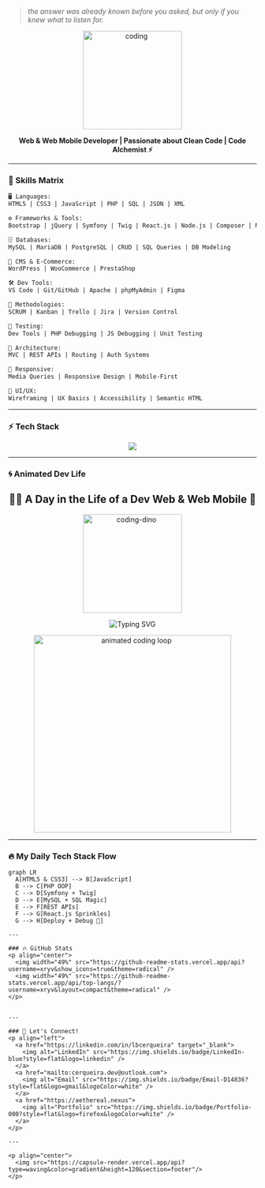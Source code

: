 > *the answer was already known before you asked, but only if you knew what to listen for.*


<p align="center">
  <img src="https://media.giphy.com/media/QssGEmpkyEOhBCb7e1/giphy.gif" width="200" alt="coding" />
</p>

<p align="center">
  <b>Web & Web Mobile Developer | Passionate about Clean Code | Code Alchemist ⚡</b>
</p>

---

### 🧠 Skills Matrix

```txt
🖥️ Languages:
HTML5 | CSS3 | JavaScript | PHP | SQL | JSON | XML

⚙️ Frameworks & Tools:
Bootstrap | jQuery | Symfony | Twig | React.js | Node.js | Composer | NPM/Yarn

🗄️ Databases:
MySQL | MariaDB | PostgreSQL | CRUD | SQL Queries | DB Modeling

🧩 CMS & E-Commerce:
WordPress | WooCommerce | PrestaShop

🛠️ Dev Tools:
VS Code | Git/GitHub | Apache | phpMyAdmin | Figma

🔄 Methodologies:
SCRUM | Kanban | Trello | Jira | Version Control

🧪 Testing:
Dev Tools | PHP Debugging | JS Debugging | Unit Testing

🧱 Architecture:
MVC | REST APIs | Routing | Auth Systems

📱 Responsive:
Media Queries | Responsive Design | Mobile-First

🎨 UI/UX:
Wireframing | UX Basics | Accessibility | Semantic HTML
```

---

### ⚡ Tech Stack
<p align="center">
  <img src="https://skillicons.dev/icons?i=html,css,js,php,symfony,react,bootstrap,nodejs,mysql,postgres,wordpress,vscode,git,github,figma&theme=light" />
</p>

---

### 🌀 Animated Dev Life
<!-- Dynamic Dev Life — Supercharged -->

<h2 align="center">👨‍💻 A Day in the Life of a Dev Web & Web Mobile 🧠</h2>

<p align="center">
  <img src="https://raw.githubusercontent.com/saadeghi/saadeghi/master/dino.gif" width="200" alt="coding-dino" />
</p>

<p align="center">
  <img src="https://readme-typing-svg.demolab.com?font=Fira+Code&weight=500&pause=1000&color=36BCF7&center=true&width=435&lines=Wake+Up+and+Code...;Eat+Sleep+Debug+Repeat;Push+Code+%F0%9F%94%A5+Drink+Coffee;Refactor%2C+Break+Things%2C+Fix+Them+Again;Dream+in+HTML+%26+JavaScript" alt="Typing SVG" />
</p>

<p align="center">
  <img src="https://github.com/ArnavK-09/ArnavK-09/blob/main/code.gif?raw=true" width="400" alt="animated coding loop" />
</p>

---

### 🔥 My Daily Tech Stack Flow

```mermaid
graph LR
  A[HTML5 & CSS3] --> B[JavaScript]
  B --> C[PHP OOP]
  C --> D[Symfony + Twig]
  D --> E[MySQL + SQL Magic]
  E --> F[REST APIs]
  F --> G[React.js Sprinkles]
  G --> H[Deploy + Debug 🔧]

---

### 🔥 GitHub Stats
<p align="center">
  <img width="49%" src="https://github-readme-stats.vercel.app/api?username=xryv&show_icons=true&theme=radical" />
  <img width="49%" src="https://github-readme-stats.vercel.app/api/top-langs/?username=xryv&layout=compact&theme=radical" />
</p>


---

### 🤝 Let's Connect!
<p align="left">
  <a href="https://linkedin.com/in/lbcerqueira" target="_blank">
    <img alt="LinkedIn" src="https://img.shields.io/badge/LinkedIn-blue?style=flat&logo=linkedin" />
  </a>
  <a href="mailto:cerqueira.dev@outlook.com">
    <img alt="Email" src="https://img.shields.io/badge/Email-D14836?style=flat&logo=gmail&logoColor=white" />
  </a>
  <a href="https://aethereal.nexus">
    <img alt="Portfolio" src="https://img.shields.io/badge/Portfolio-000?style=flat&logo=firefox&logoColor=white" />
  </a>
</p>

---

<p align="center">
  <img src="https://capsule-render.vercel.app/api?type=waving&color=gradient&height=120&section=footer"/>
</p>



